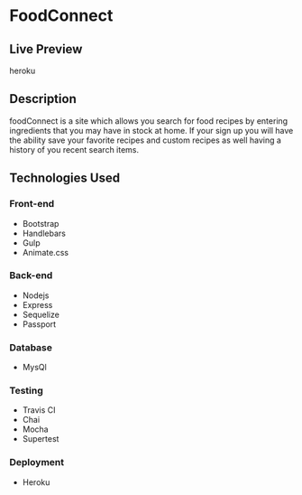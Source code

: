 # FoodConnect

## Live Preview
heroku 

## Description
  foodConnect is a site which allows you search for food recipes by entering ingredients that you may have in stock at home. If your sign up
  you will have the ability save your favorite recipes and custom recipes as well having a history of you recent search items.

## Technologies Used

  ### Front-end  
  - Bootstrap
  - Handlebars
  - Gulp
  - Animate.css

  ### Back-end
  - Nodejs
  - Express
  - Sequelize
  - Passport

  ### Database
  - MysQl

  ### Testing
  - Travis CI
  - Chai
  - Mocha
  - Supertest

  ### Deployment
  - Heroku
